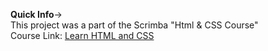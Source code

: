 **Quick Info**->  
This project was a part of the Scrimba "Html & CSS Course"  
Course Link: [Learn HTML and CSS](https://scrimba.com/learn/htmlandcss)
